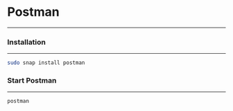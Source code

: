 # Postman
---
### Installation
---
```bash
sudo snap install postman
```
### Start Postman
---
```bash
postman
```
